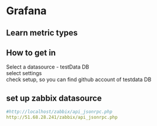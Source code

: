 # Grafana

## Learn metric types 



## How to get in 
Select a datasource - testData DB   
select settings  
check setup, so you can find github account of testdata DB  








## set up zabbix datasource
```yaml
#http://localhost/zabbix/api_jsonrpc.php
http://51.68.28.241/zabbix/api_jsonrpc.php
```